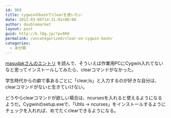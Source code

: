 ```yaml
---
id: 969
title: cygwinのbashでclearを使いたい
date: 2012-03-06T14:31:01+00:00
author: doublemarket
layout: post
guid: http://b.l0g.jp/?p=969
permalink: /uncategorized/clear-on-cygwin-bash/
categories:
  - 未分類
---
```


<a href="http://ameblo.jp/principia-ca/entry-11147827610.html" target="_blank">masudakさんのエントリ</a> を読んで、そういえば作業用PCにCygwin入れてないなと思ってインストールしてみたら、clearコマンドがなかった。

学生時代からの癖で事あるごとに「clear;ls」と入力するのが好きな自分は、clearコマンドがないと生きていけない。

どうやらclearコマンドが欲しい場合は、ncursesを入れると使えるようになるようだ。Cygwinのsetup.exeで、「Utils → ncurses」をインストールするようにチェックを入れれば、めでたくclearできるようになる。


